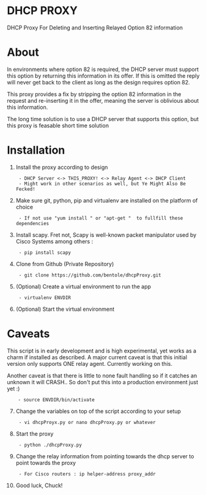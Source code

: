 # DHCP PROXY
DHCP Proxy For Deleting and Inserting Relayed Option 82 information

# About

In environments where option 82 is required, the DHCP server must support this option by 
returning this information in its offer. If this is omitted the reply will never get back
to the client as long as the design requires option 82.

This proxy provides a fix by stripping the option 82 information in the request and
re-inserting it in the offer, meaning the server is oblivious about this information.

The long time solution is to use a DHCP server that supports this option, but this proxy is feasable
short time solution

# Installation

1. Install the proxy  according to design

		- DHCP Server <-> THIS_PROXY! <-> Relay Agent <-> DHCP Client
		- Might work in other scenarios as well, but Ye Might Also Be Fecked!

2. Make sure git, python, pip and virtualenv are installed on the platform of choice

		- If not use "yum install " or "apt-get "  to fullfill these dependencies

3. Install scapy. Fret not, Scapy is well-known packet manipulator used by Cisco Systems among others : 

		- pip install scapy

4. Clone from Github (Private Repository)

		- git clone https://github.com/bentole/dhcpProxy.git

5. (Optional) Create a virtual environment to run the app

		- virtualenv ENVDIR 

6. (Optional) Start the virtual environment

# Caveats

This script is in early development and is high experimental, yet works as a charm if installed as described.
A major current caveat is that this initial version only supports ONE relay agent. Currently working on this.

Another caveat is that there is little to none fault handling so if it catches an unknown it will CRASH.. So don't put this into a production environment just yet :)




		- source ENVDIR/bin/activate
		
7. Change the variables on top of the script according to your setup

		- vi dhcpProyx.py or nano dhcpProxy.py or whatever

7. Start the proxy

		- python ./dhcpProxy.py
		
8. Change the relay information from pointing towards the dhcp server to point towards the proxy

		- For Cisco routers : ip helper-address proxy_addr

8. Good luck, Chuck!

